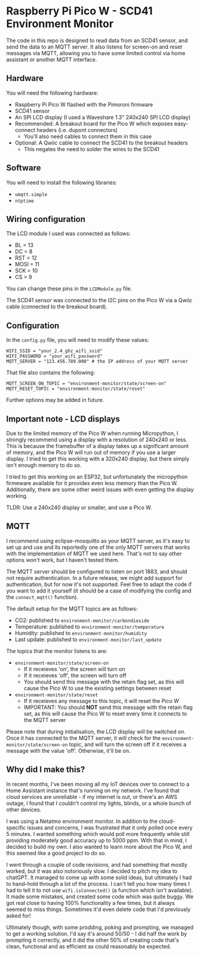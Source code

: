 # Raspberry Pi Pico W - SCD41 Environment Monitor

The code in this repo is designed to read data from an SCD41 sensor, and send the data to an MQTT server.
It also listens for screen-on and reset messages via MQTT, allowing you to have some limited control via home assistant or another MQTT interface.

## Hardware

You will need the following hardware:

  - Raspberry Pi Pico W flashed with the Pimoroni firmware
  - SCD41 sensor
  - An SPI LCD display (I used a Waveshare 1.3" 240x240 SPI LCD display)
  - Recommended: A breakout board for the Pico W which exposes easy-connect headers (i.e. dupont connectors)
    - You'll also need cables to connect them in this case
  - Optional: A Qwiic cable to connect the SCD41 to the breakout headers
    - This negates the need to solder the wires to the SCD41

## Software

You will need to install the following libraries:

  - `umqtt.simple`
  - `ntptime`

## Wiring configuration

The LCD module I used was connected as follows:

  - BL = 13
  - DC = 8
  - RST = 12
  - MOSI = 11
  - SCK = 10
  - CS = 9

You can change these pins in the `LCDModule.py` file.

The SCD41 sensor was connected to the I2C pins on the Pico W via a Qwiic cable (connected to the breakout board).

## Configuration

In the `config.py` file, you will need to modify these values:
```
WIFI_SSID = "your_2.4_ghz_wifi_ssid"
WIFI_PASSWORD = "your_wifi_password"
MQTT_SERVER = "123.456.789.000" # the IP address of your MQTT server
```

That file also contains the following:
```
MQTT_SCREEN_ON_TOPIC = "environment-monitor/state/screen-on"
MQTT_RESET_TOPIC = "environment-monitor/state/reset"
```

Further options may be added in future.

## Important note - LCD displays

Due to the limited memory of the Pico W when running Micropython, I strongly recommend using a display with a resolution of 240x240 or less.
This is because the framebuffer of a display takes up a significant amount of memory, and the Pico W will run out of memory if you use a larger display.
I tried to get this working with a 320x240 display, but there simply isn't enough memory to do so.

I tried to get this working on an ESP32, but unfortunately the micropython firmeware available for it provides even less memory than the Pico W. Additionally, there are some other weird issues with even getting the display working.

TLDR: Use a 240x240 display or smaller, and use a Pico W.

## MQTT

I recommend using eclipse-mosquitto as your MQTT server, as it's easy to set up and use and its reportedly one of the only MQTT servers that works with the implementation of MQTT we used here. That's not to say other options won't work, but I haven't tested them.

The MQTT server should be configured to listen on port 1883, and should not require authentication. In a future release, we might add support for authentication, but for now it's not supported. Feel free to adapt the code if you want to add it yourself (it should be a case of modifying the config and the `connect_mqtt()` function).

The default setup for the MQTT topics are as follows:

  - CO2: published to `environment-monitor/carbondioxide`
  - Temperature: published to `environment-monitor/temperature`
  - Humidity: published to `environment-monitor/humidity`
  - Last update: published to `environment-monitor/last_update`

The topics that the monitor listens to are:
  
  - `environment-monitor/state/screen-on`
    - If it receieves 'on', the screen will turn on
    - If it receieves 'off', the screen will turn off
    - You should send this message with the retain flag set, as this will cause the Pico W to use the existing settings between reset
  - `environment-monitor/state/reset`
    - If it receieves any message to this topic, it will reset the Pico W
    - IMPORTANT: You should **NOT** send this message with the retain flag set, as this will cause the Pico W to reset every time it connects to the MQTT server

Please note that during initialisation, the LCD display will be switched on. Once it has connected to the MQTT server, it will check for the `environment-monitor/state/screen-on` topic, and will turn the screen off if it receives a message with the value 'off'. Otherwise, it'll be on.

## Why did I make this?

In recent months, I've been moving all my IoT devices over to connect to a Home Assistant instance that's running on my network. I've found that cloud services are unreliable - if my internet is out, or there's an AWS outage, I found that I couldn't control my lights, blinds, or a whole bunch of other devices.

I was using a Netatmo environment monitor. In addition to the cloud-specific issues and concerns, I was frustrated that it only polled once every 5 minutes. I wanted something which would poll more frequently while still providing moderately good accuracy up to 5000 ppm. With that in mind, I decided to build my own. I also wanted to learn more about the Pico W, and this seemed like a good project to do so.

I went through a couple of code revisions, and had something that mostly worked, but it was also notoriously slow. I decided to pitch my idea to chatGPT. It managed to come up with some solid ideas, but ultimately I had to hand-hold through a lot of the process. I can't tell you how many times I had to tell it to not use `wifi.isConnected()` (a function which isn't available). It made some mistakes, and created some code which was quite buggy. We got real close to having 100% functionality a few times, but it always seemed to miss things. Sometimes it'd even delete code that I'd previously asked for!

Ultimately though, with some prodding, poking and prompting, we managed to get a working solution. I'd say it's around 50/50 - I did half the work by prompting it correctly, and it did the other 50% of creating code that's clean, functional and as efficient as could reasonably be expected.
